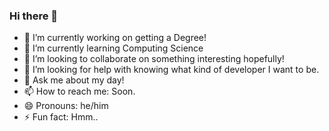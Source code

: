 ### Hi there 👋

- 🔭 I’m currently working on getting a Degree!
- 🌱 I’m currently learning Computing Science
- 👯 I’m looking to collaborate on something interesting hopefully!
- 🤔 I’m looking for help with knowing what kind of developer I want to be.
- 💬 Ask me about my day!
- 📫 How to reach me: Soon.
- 😄 Pronouns: he/him
- ⚡ Fun fact: Hmm..
<!--
**amossooyk/amossooyk** is a ✨ _special_ ✨ repository because its `README.md` (this file) appears on your GitHub profile.

Here are some ideas to get you started:

- 🔭 I’m currently working on ...
- 🌱 I’m currently learning ...
- 👯 I’m looking to collaborate on ...
- 🤔 I’m looking for help with ...
- 💬 Ask me about ...
- 📫 How to reach me: ...
- 😄 Pronouns: ...
- ⚡ Fun fact: ...
-->
